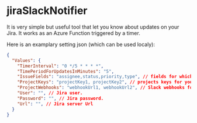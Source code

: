 # jiraSlackNotifier
It is very simple but useful tool that let you know about updates on your Jira.
It works as an Azure Function triggered by a timer.

Here is an examplary setting json (which can be used localy): 

```json
{
  "Values": {
    "TimerInterval": "0 */5 * * * *",
    "TimePeriodForUpdatesInMinutes": "5",
    "IssueFields": "assignee,status,priority,type", // fields for which you want to have updates. Comments are included by default.
    "ProjectKeys": "projectKey1, projectKey2", // projects keys for you want to have updates. It is useful when you wiltiple projects on the same server.
    "ProjectWebhooks": "webhookUrl1, webhookUrl2", // Slack webhooks for which you want to get updates. Each webhook corresponds to each project.
    "User": "", // Jira user.
    "Password": "", // Jira password.
    "Url": "", // Jira server Url
  }
}
```
